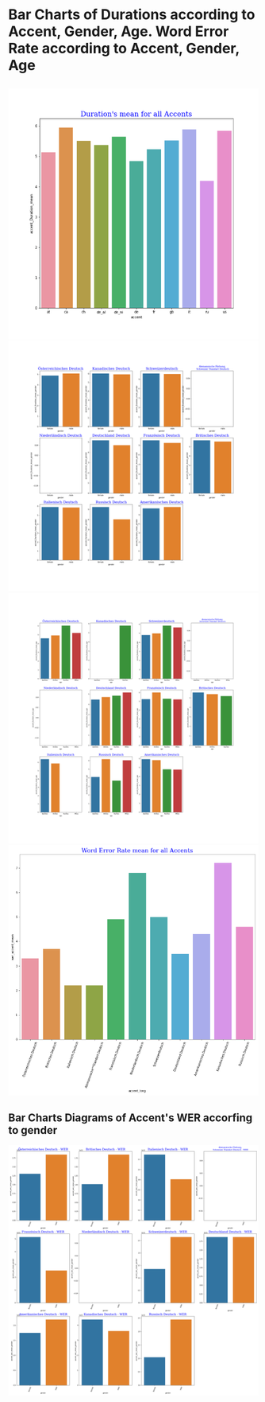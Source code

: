 
# Bar Charts of Durations according to Accent, Gender, Age. Word Error Rate according to Accent, Gender, Age 
## 
![](plotBarDiagrams_Accent_Duration111.png) 
![](plotBarDiagramsAccent_gender.png)
![](plotBarDiagramsAccent_age.png) 
![](plotBarDiagrams_Accent_WER.png)
## Bar Charts Diagrams of Accent's WER accorfing to gender
![](plotBarDiagrams_Accent_WER_gender.png)
